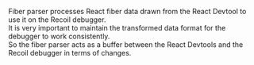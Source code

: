 Fiber parser processes React fiber data drawn from the React Devtool to use it on
the Recoil debugger.
<br/>
It is very important to maintain the transformed data format for the debugger to work
consistently.
<br/>
So the fiber parser acts as a buffer between the React Devtools and the
Recoil debugger in terms of changes.
